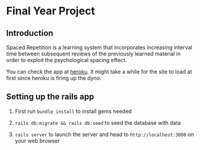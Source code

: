 # Final Year Project

## Introduction

Spaced Repetition is a learning system that incorporates increasing interval time between
subsequent reviews of the previously learned material in order to exploit the psychological
spacing effect.

You can check the app at [heroku](https://mysrs.herokuapp.com). It might take a while for the site to load at first since heroku is firing up the dyno.

## Setting up the rails app

1. First run ```bundle install``` to install gems needed

2. ```rails db:migrate && rails db:seed``` to seed the database with data

3. ```rails server``` to launch the server and head to ```http://localhost:3000``` on your web browser